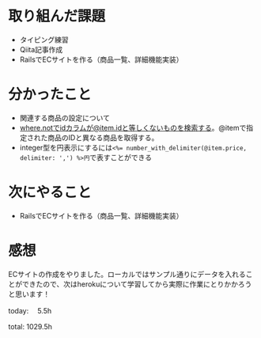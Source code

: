 #  取り組んだ課題
- タイピング練習
- Qiita記事作成
- RailsでECサイトを作る（商品一覧、詳細機能実装）



# 分かったこと
- 関連する商品の設定について
- where.notでidカラムが@item.idと等しくないものを検索する。@itemで指定された商品のIDと異なる商品を取得する。
- integer型を円表示にするには`<%= number_with_delimiter(@item.price, delimiter: ',') %>円`で表すことができる
  

# 次にやること
- RailsでECサイトを作る（商品一覧、詳細機能実装）



# 感想
ECサイトの作成をやりました。ローカルではサンプル通りにデータを入れることができたので、次はherokuについて学習してから実際に作業にとりかかろうと思います！

today: 　5.5h

total: 1029.5h
